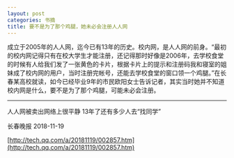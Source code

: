```yaml
---
layout: post
categories: 书摘
title: 要不是为了那个鸡腿，她未必会注册人人网
---
```


成立于2005年的人人网，迄今已有13年的历史。校内网，是人人网的前身。“最初的校内网记得只有在校大学生才能注册，还记得那时好像是2006年，去学校食堂的时候有人给我们发了一张黄色的卡片，根据卡片上的提示和注册码我和寝室的姐妹成了校内网的用户，当时注册完帐号，还能去学校食堂的窗口领一个鸡腿。”在长春某高校就读，如今已经毕业9年的市民欧阳女士告诉记者，其实当时她并不知道校内网是什么，要不是为了那个鸡腿，可能未必会注册。

---

人人网被卖出网络上很平静 13年了还有多少人去“找同学”

长春晚报 2018-11-19

[http://tech.qq.com/a/20181119/002857.htm](http://tech.qq.com/a/20181119/002857.htm)